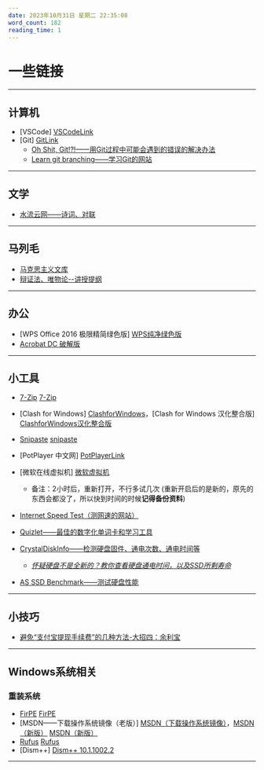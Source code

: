 ```yaml
---
date: 2023年10月31日 星期二 22:35:08
word_count: 182
reading_time: 1
---
```


# 一些链接

---

## 计算机

- [VSCode] [VSCodeLink]
- [Git] [GitLink]
    - [Oh Shit, Git!?!——用Git过程中可能会遇到的错误的解决办法][Oh Shit, Git!?!]
    - [Learn git branching——学习Git的网站][Learn git branching]



---

## 文学

- [水流云网——诗词、对联][水流云网]


---

## 马列毛

- [马克思主义文库][马克思主义文库]
- [辩证法、唯物论--讲授提纲][辩证法、唯物论--讲授提纲]

---

## 办公

- [WPS Office 2016 极限精简绿色版] [WPS纯净绿色版]
- [Acrobat DC 破解版][永久免费试用Acrobat DC]


---


## 小工具

- [7-Zip] [7-Zip]
- [Clash for Windows] [ClashforWindows]，[Clash for Windows 汉化整合版] [ClashforWindows汉化整合版]
- [Snipaste] [snipaste]
- [PotPlayer 中文网] [PotPlayerLink]
- [微软在线虚拟机] [微软虚拟机]
    - 备注：2小时后，重新打开，不行多试几次 (重新开启后的是新的，原先的东西会都没了，所以快到时间的时候**记得备份资料**)
- [Internet Speed Test（测网速的网站）][Internet Speed Test（测网速的网站）]
- [Quizlet——最佳的数字化单词卡和学习工具][Quizlet]
   
 - [CrystalDiskInfo——检测硬盘固件、通电次数、通电时间等][CrystalDiskInfo]   
    - *[怀疑硬盘不是全新的？教你查看硬盘通电时间，以及SSD所剩寿命][怀疑硬盘不是全新的？教你查看硬盘通电时间，以及SSD所剩寿命]*

 - [AS SSD Benchmark——测试硬盘性能][AS SSD Benchmark]


---

## 小技巧

- [避免“支付宝提现手续费”的几种方法-大招四：余利宝][避免“支付宝提现手续费”的几种方法-大招四：余利宝]



---



## Windows系统相关

### 重装系统

- [FirPE] [FirPE]
- [MSDN——下载操作系统镜像（老版）] [MSDN（下载操作系统镜像）]，[MSDN（新版）] [MSDN（新版）]
- [Rufus] [Rufus]
- [Dism++] [Dism++ 10.1.1002.2]

---









<!-------------计算机-------------->
[VSCodeLink]: https://code.visualstudio.com/

[GitLink]: https://git-scm.com/
[Oh Shit, Git!?!]: https://ohshitgit.com/zh
[Learn git branching]: https://learngitbranching.js.org/?locale=zh_CN%252520git



<!-------------文学-------------->
[水流云网]: http://www.wcai.net/index.htm


<!----------马克思主义文库-------->
[马克思主义文库]: https://www.marxists.org/chinese/index.html
[辩证法、唯物论--讲授提纲]: https://www.marxists.org/chinese/maozedong/1937/index.htm


<!-------------办公-------------->
[WPS纯净绿色版]: http://www.aichunjing.com/soft/1241.html
[永久免费试用Acrobat DC]: https://www.bilibili.com/video/BV1QC4y1b71V/?vd_source=4f65863adf19c12522e7026402e62e53




<!-------------小工具-------------->
[7-Zip]: https://7-zip.org/
[ClashforWindows]: https://github.com/Fndroid/clash_for_windows_pkg/releases
[ClashforWindows汉化整合版]: https://clashcn.com/clash-for-windows

[snipaste]: https://zh.snipaste.com/

[PotPlayerLink]: http://www.potplayercn.com/download

[微软虚拟机]: https://learn.microsoft.com/zh-cn/training/modules/implement-common-integration-features-finance-ops/10-exercise-1?source=learn

[Internet Speed Test（测网速的网站）]: https://fast.com/
[Quizlet]: https://quizlet.com/zh-cn

[CrystalDiskInfo]: https://sourceforge.net/projects/crystaldiskinfo/
[AS SSD Benchmark]: https://www.alex-is.de/PHP/fusion/infusions/downloads/downloads.php
[怀疑硬盘不是全新的？教你查看硬盘通电时间，以及SSD所剩寿命]: https://zhuanlan.zhihu.com/p/146439848


<!---------------------避免“支付宝提现手续费”的几种方法-大招四：余利宝------------------------>

[避免“支付宝提现手续费”的几种方法-大招四：余利宝]: https://zhuanlan.zhihu.com/p/84857745






<!-------------Windows系统相关-------------->
[FirPE]: https://firpe.cn/page-247
[MSDN（下载操作系统镜像）]: https://msdn.itellyou.cn/
[MSDN（新版）]: https://next.itellyou.cn/Identity/Account/Login?ReturnUrl=%2FOriginal%2FIndex
[Rufus]: https://rufus.ie/zh/
[Dism++ 10.1.1002.2]: https://github.com/Chuyu-Team/Dism-Multi-language/releases